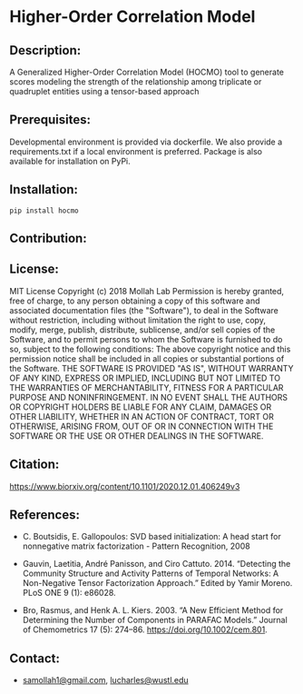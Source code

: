 # Higher-Order Correlation Model

## Description:
A Generalized Higher-Order Correlation Model (HOCMO) tool to generate scores modeling the strength of the relationship among triplicate or quadruplet entities using a tensor-based approach

## Prerequisites:
Developmental environment is provided via dockerfile. We also provide a requirements.txt if a local environment is preferred. Package is also available for installation on PyPi.

## Installation:
```
pip install hocmo
```
## Contribution:

## License:

MIT License
Copyright (c) 2018 Mollah Lab
Permission is hereby granted, free of charge, to any person obtaining a copy of this software and associated documentation files (the "Software"), to deal in the Software without restriction, including without limitation the right to use, copy, modify, merge, publish, distribute, sublicense, and/or sell copies of the Software, and to permit persons to whom the Software is furnished to do so, subject to the following conditions: The above copyright notice and this permission notice shall be included in all copies or substantial portions of the Software. THE SOFTWARE IS PROVIDED "AS IS", WITHOUT WARRANTY OF ANY KIND, EXPRESS OR IMPLIED, INCLUDING BUT NOT LIMITED TO THE WARRANTIES OF MERCHANTABILITY, FITNESS FOR A PARTICULAR PURPOSE AND NONINFRINGEMENT. IN NO EVENT SHALL THE AUTHORS OR COPYRIGHT HOLDERS BE LIABLE FOR ANY CLAIM, DAMAGES OR OTHER LIABILITY, WHETHER IN AN ACTION OF CONTRACT, TORT OR OTHERWISE, ARISING FROM, OUT OF OR IN CONNECTION WITH THE SOFTWARE OR THE USE OR OTHER DEALINGS IN THE SOFTWARE.

## Citation:
https://www.biorxiv.org/content/10.1101/2020.12.01.406249v3

## References:
- C. Boutsidis, E. Gallopoulos: SVD based initialization: A head start for
    nonnegative matrix factorization - Pattern Recognition, 2008
- Gauvin, Laetitia, André Panisson, and Ciro Cattuto. 2014. “Detecting the Community Structure and Activity Patterns of Temporal Networks: A Non-Negative Tensor Factorization Approach.” Edited by Yamir Moreno. PLoS ONE 9 (1): e86028.

- Bro, Rasmus, and Henk A. L. Kiers. 2003. “A New Efficient Method for Determining the Number of Components in PARAFAC Models.” Journal of Chemometrics 17 (5): 274–86. https://doi.org/10.1002/cem.801.
## Contact:
- samollah1@gmail.com, lucharles@wustl.edu
